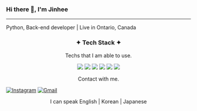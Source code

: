 ### Hi there 👋, I'm Jinhee

<hr/>
Python, Back-end developer | Live in Ontario, Canada 


<h3 align="center"> ✦ Tech Stack ✦ </h3>

<p align="center"> Techs that I am able to use. </p>


<p align="center"> 
<img src="https://img.shields.io/badge/Python-3766AB?style=flat-square&logo=Python&logoColor=white"/></a>
<img src="https://img.shields.io/badge/Flask-000000?style=flat-square&logo=Flask&logoColor=white"/></a> 
<img src="https://img.shields.io/badge/Django-092E20?style=flat-square&logo=Django&logoColor=white"/></a> 
<img src="https://img.shields.io/badge/aws-232F3E?style=flat-square&logo=AWS&logoColor=white"/></a> 
<img src="https://img.shields.io/badge/MySQL-4479A1?style=flat-square&logo=MySQL&logoColor=white"/></a> 
<img src="https://img.shields.io/badge/SQLite-003B57?style=flat-square&logo=SQLite&logoColor=white"/></a> 
</p>

<p align="center">
 Contact with me.

[![Instagram](https://img.shields.io/badge/Instagram-E4405F?style=flat-square&logo=Instagram&logoColor=white&link=[https://www.instagram.com/mohitto99/)](https://www.instagram.com/mohitto99/)  [![Gmail](https://img.shields.io/badge/gmail-EA4335?style=flat-square&logo=Gmail&logoColor=white&jinheewinsor@gmail.com)](jinheewinsor@gmail.com)

</p>

<p align="center"> I can speak
  English | Korean | Japanese 
</p>

<!--
**Jinwinsor/Jinwinsor** is a ✨ _special_ ✨ repository because its `README.md` (this file) appears on your GitHub profile.

Here are some ideas to get you started:

- 🔭 I’m currently working on ...
- 🌱 I’m currently learning ...
- 👯 I’m looking to collaborate on ...
- 🤔 I’m looking for help with ...
- 💬 Ask me about ...
- 📫 How to reach me: ...
- 😄 Pronouns: ...
- ⚡ Fun fact: ...
-->
